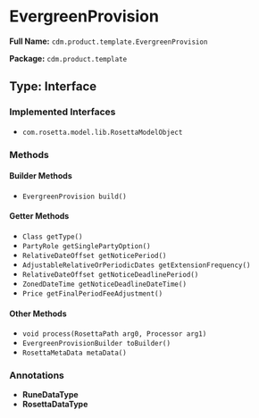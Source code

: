 # EvergreenProvision

**Full Name:** `cdm.product.template.EvergreenProvision`

**Package:** `cdm.product.template`

## Type: Interface

### Implemented Interfaces

- `com.rosetta.model.lib.RosettaModelObject`

### Methods

#### Builder Methods

- `EvergreenProvision build()`

#### Getter Methods

- `Class getType()`
- `PartyRole getSinglePartyOption()`
- `RelativeDateOffset getNoticePeriod()`
- `AdjustableRelativeOrPeriodicDates getExtensionFrequency()`
- `RelativeDateOffset getNoticeDeadlinePeriod()`
- `ZonedDateTime getNoticeDeadlineDateTime()`
- `Price getFinalPeriodFeeAdjustment()`

#### Other Methods

- `void process(RosettaPath arg0, Processor arg1)`
- `EvergreenProvisionBuilder toBuilder()`
- `RosettaMetaData metaData()`

### Annotations

- **RuneDataType**
- **RosettaDataType**

